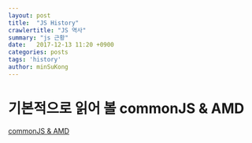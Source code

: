 ```yaml
---
layout: post
title:  "JS History"
crawlertitle: "JS 역사"
summary: "js 근황"
date:   2017-12-13 11:20 +0900
categories: posts
tags: 'history'
author: minSuKong
---
```


# 기본적으로 읽어 볼 commonJS & AMD

<a href="http://d2.naver.com/helloworld/12864" target="_blank">commonJS & AMD</a>
<br />
<br />
<br />
<br />
